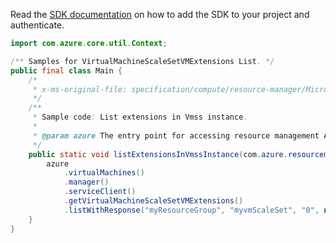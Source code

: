 Read the [SDK documentation](https://github.com/Azure/azure-sdk-for-java/blob/azure-resourcemanager_2.11.0/sdk/resourcemanager/azure-resourcemanager/README.md) on how to add the SDK to your project and authenticate.

```java
import com.azure.core.util.Context;

/** Samples for VirtualMachineScaleSetVMExtensions List. */
public final class Main {
    /*
     * x-ms-original-file: specification/compute/resource-manager/Microsoft.Compute/stable/2021-07-01/examples/compute/ListVirtualMachineScaleSetVMExtensions.json
     */
    /**
     * Sample code: List extensions in Vmss instance.
     *
     * @param azure The entry point for accessing resource management APIs in Azure.
     */
    public static void listExtensionsInVmssInstance(com.azure.resourcemanager.AzureResourceManager azure) {
        azure
            .virtualMachines()
            .manager()
            .serviceClient()
            .getVirtualMachineScaleSetVMExtensions()
            .listWithResponse("myResourceGroup", "myvmScaleSet", "0", null, Context.NONE);
    }
}
```
